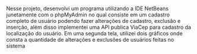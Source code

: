 Nesse projeto, desenvolvi um programa utilizando a IDE NetBeans junetamente com o phpMyAdmin no qual consiste em um cadastro completo de usuário podendo fazer alterações de cadastro, exclusão e inserção, além disso implementei uma API publica ViaCep para cadastro da localização
do usuário. Em uma segunda tela, utilizei dois gráficos onde consta a quantidade de alterações e exclusões de usuários feitas no sistema
